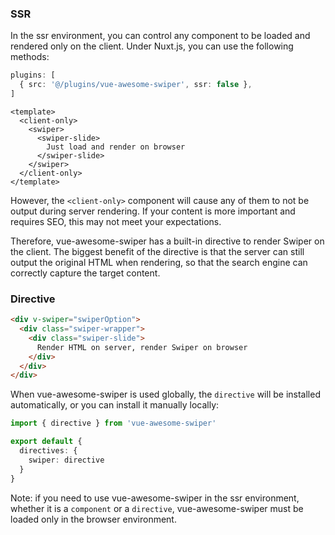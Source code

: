 ### SSR

In the ssr environment, you can control any component to be loaded and rendered only on the client. Under Nuxt.js, you can use the following methods:

```ts
plugins: [
  { src: '@/plugins/vue-awesome-swiper', ssr: false },
]
```

```vue
<template>
  <client-only>
    <swiper>
      <swiper-slide>
        Just load and render on browser
      </swiper-slide>
    </swiper>
  </client-only>
</template>
```

However, the `<client-only>` component will cause any of them to not be output during server rendering. If your content is more important and requires SEO, this may not meet your expectations.

Therefore, vue-awesome-swiper has a built-in directive to render Swiper on the client. The biggest benefit of the directive is that the server can still output the original HTML when rendering, so that the search engine can correctly capture the target content.

### Directive

```html
<div v-swiper="swiperOption">
  <div class="swiper-wrapper">
    <div class="swiper-slide">
      Render HTML on server, render Swiper on browser
    </div>
  </div>
</div>
```

When vue-awesome-swiper is used globally, the `directive` will be installed automatically, or you can install it manually locally:

```ts
import { directive } from 'vue-awesome-swiper'

export default {
  directives: {
    swiper: directive
  }
}
```

Note: if you need to use vue-awesome-swiper in the ssr environment, whether it is a `component` or a `directive`, vue-awesome-swiper must be loaded only in the browser environment.